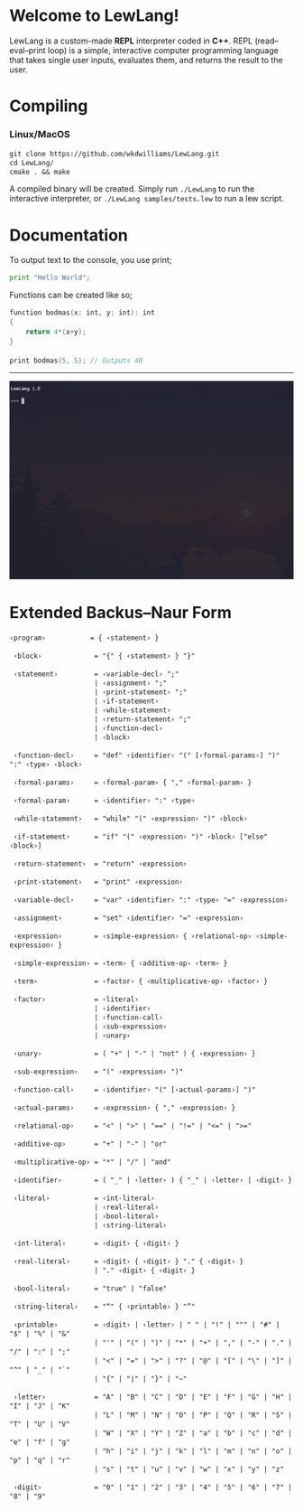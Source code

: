 # Welcome to LewLang!

LewLang is a custom-made **REPL** interpreter coded in **C++**. REPL (read–eval–print loop) is a simple, interactive computer programming language that takes single user inputs, evaluates them, and returns the result to the user.

# Compiling

### Linux/MacOS

    git clone https://github.com/wkdwilliams/LewLang.git
    cd LewLang/
    cmake . && make

A compiled binary will be created. Simply run `./LewLang` to run the interactive interpreter, or `./LewLang samples/tests.lew` to run a lew script.

# Documentation

To output text to the console, you use print;
```python
print "Hello World";
```

Functions can be created like so;
```swift
function bodmas(x: int, y: int): int
{
    return 4*(x+y);
}

print bodmas(5, 5); // Outputs 40
```

<hr />
<p align="center">
  <img src="https://github.com/wkdwilliams/LewLang/blob/master/lewlang.gif?raw=true">
</p>

# Extended Backus–Naur Form

```
‹program›           = { ‹statement› }
 
 ‹block›             = "{" { ‹statement› } "}"
 
 ‹statement›         = ‹variable-decl› ";"
                     | ‹assignment› ";"
                     | ‹print-statement› ";"
                     | ‹if-statement›
                     | ‹while-statement›
                     | ‹return-statement› ";"
                     | ‹function-decl›
                     | ‹block›
 
 ‹function-decl›     = "def" ‹identifier› "(" [‹formal-params›] ")" ":" ‹type› ‹block›
 
 ‹formal-params›     = ‹formal-param› { "," ‹formal-param› }
 
 ‹formal-param›      = ‹identifier› ":" ‹type›
 
 ‹while-statement›   = "while" "(" ‹expression› ")" ‹block›
 
 ‹if-statement›      = "if" "(" ‹expression› ")" ‹block› ["else" ‹block›]
 
 ‹return-statement›  = "return" ‹expression›
 
 ‹print-statement›   = "print" ‹expression›
 
 ‹variable-decl›     = "var" ‹identifier› ":" ‹type› "=" ‹expression›
 
 ‹assignment›        = "set" ‹identifier› "=" ‹expression›
 
 ‹expression›        = ‹simple-expression› { ‹relational-op› ‹simple-expression› }
 
 ‹simple-expression› = ‹term› { ‹additive-op› ‹term› }
 
 ‹term›              = ‹factor› { ‹multiplicative-op› ‹factor› }
 
 ‹factor›            = ‹literal›
                     | ‹identifier›
                     | ‹function-call›
                     | ‹sub-expression›
                     | ‹unary›
 
 ‹unary›             = ( "+" | "-" | "not" ) { ‹expression› }
 
 ‹sub-expression›    = "(" ‹expression› ")"
 
 ‹function-call›     = ‹identifier› "(" [‹actual-params›] ")"
 
 ‹actual-params›     = ‹expression› { "," ‹expression› }
 
 ‹relational-op›     = "<" | ">" | "==" | "!=" | "<=" | ">="
 
 ‹additive-op›       = "+" | "-" | "or"
 
 ‹multiplicative-op› = "*" | "/" | "and"
 
 ‹identifier›        = ( "_" | ‹letter› ) { "_" | ‹letter› | ‹digit› }
 
 ‹literal›           = ‹int-literal›
                     | ‹real-literal›
                     | ‹bool-literal›
                     | ‹string-literal›
 
 ‹int-literal›       = ‹digit› { ‹digit› }
 
 ‹real-literal›      = ‹digit› { ‹digit› } "." { ‹digit› }
                     | "." ‹digit› { ‹digit› }
 
 ‹bool-literal›      = "true" | "false"
 
 ‹string-literal›    = "“" { ‹printable› } "”"
 
 ‹printable›         = ‹digit› | ‹letter› | " " | "!" | """ | "#" | "$" | "%" | "&"
                     | "'" | "(" | ")" | "*" | "+" | "," | "-" | "." | "/" | ":" | ";"
                     | "<" | "=" | ">" | "?" | "@" | "[" | "\" | "]" | "^" | "_" | "`"
                     | "{" | "|" | "}" | "~"
 
 ‹letter›            = "A" | "B" | "C" | "D" | "E" | "F" | "G" | "H" | "I" | "J" | "K"
                     | "L" | "M" | "N" | "O" | "P" | "Q" | "R" | "S" | "T" | "U" | "V"
                     | "W" | "X" | "Y" | "Z" | "a" | "b" | "c" | "d" | "e" | "f" | "g"
                     | "h" | "i" | "j" | "k" | "l" | "m" | "n" | "o" | "p" | "q" | "r"
                     | "s" | "t" | "u" | "v" | "w" | "x" | "y" | "z"
 
 ‹digit›             = "0" | "1" | "2" | "3" | "4" | "5" | "6" | "7" | "8" | "9"
```